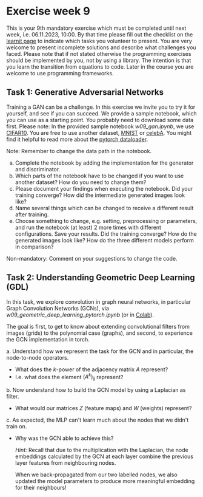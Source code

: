 
# Exercise week 9

This is your 9th mandatory exercise which must be completed until next week, i.e. 06.11.2023, 10:00. By that time please fill out the checklist on the [learnit page](https://learnit.itu.dk/course/view.php?id=3022225) to indicate which tasks you volunteer to present. 
You are very welcome to present incomplete solutions and describe what challenges you faced.
Please note that if not stated otherwise the programming exercises should be implemented by you, not by using a library. The intention is that you learn the transition from equations to code. Later in the course you are welcome to use programming frameworks.


## Task 1: Generative Adversarial Networks
Training a GAN can be a challenge. In this exercise we invite you to try it for yourself, and see if you can succeed. 
We provide a sample notebook, which you can use as a starting point.
You probably need to download some data first. Please note: In the provided sample notebook *w09_gan.ipynb*, we use [CIFAR10](https://www.cs.toronto.edu/~kriz/cifar.html). You are free to use another dataset, [MNIST](http://yann.lecun.com/exdb/mnist/) or [celebA](http://mmlab.ie.cuhk.edu.hk/projects/CelebA.html). You might find it helpful to read more about the [pytorch dataloader](https://pytorch.org/vision/0.16/datasets.html). 

Note: Remember to change the data path in the notebook.



<ol type ="a">
  <li>Complete the notebook by adding the implementation for the generator and discriminator.</li>
  <li>Which parts of the notebook have to be changed if you want to use another dataset? How do you need to change them? </li>
  <li>Please document your findings when executing the notebook. Did your training converge? How did the intermediate generated images look like?</li>
  <li> Name several things which can be changed to receive a different result after training.</li>  
  <li> Choose something to change, e.g. setting, preprocessing or parameters, and run the notebook (at least) 2 more times with different configurations. Save your results. Did the training converge? How do the generated images look like? How do the three different models perform in comparison?</li> 
</ol>

Non-mandatory: Comment on your suggestions to change the code. 


## Task 2: Understanding Geometric Deep Learning (GDL)

In this task, we explore convolution in graph neural networks, in particular Graph Convolution Networks (GCNs), via *w09_geometric_deep_learning_pytorch.ipynb* (or in [Colab](https://colab.research.google.com/drive/1kxRyHdNmXyw44jR_rmmjsDM3AB9RuUMd)).

The goal is first, to get to know about extending convolutional filters from images (grids) to the polynomial case (graphs), and second, to experience the GCN implementation in torch.

a. Understand how we represent the task for the GCN and in particular, the node-to-node operators.

   - What does the $k$-power of the adjacency matrix $A$ represent?
   - I.e. what does the element $(A^k)_{ij}$ represent? 

b. Now understand how to build the GCN model by using a Laplacian as filter.

   - What would our matrices $Z$ (feature maps) and $W$ (weights) represent? 

c. As expected, the MLP can't learn much about the nodes that we didn't train on.

   - Why was the GCN able to achieve this? 

      *Hint:* Recall that due to the multiplication with the Laplacian, the node embeddings calculated by the GCN at each layer combine the previous layer features from neighbouring nodes.

      When we back-propagated from our two labelled nodes, we also updated the model parameters to produce more meaningful embedding for their neighbours!  



